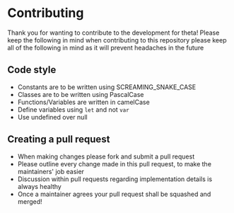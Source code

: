 # Contributing
Thank you for wanting to contribute to the development for theta! Please keep the following in mind when contributing to this repository please keep all of the following in mind as it will prevent headaches in the future

## Code style
- Constants are to be written using SCREAMING_SNAKE_CASE
- Classes are to be written using PascalCase
- Functions/Variables are written in camelCase
- Define variables using `let` and not `var`
- Use undefined over null

## Creating a pull request
- When making changes please fork and submit a pull request
- Please outline every change made in this pull request, to make the maintainers' job easier
- Discussion within pull requests regarding implementation details is always healthy
- Once a maintainer agrees your pull request shall be squashed and merged!